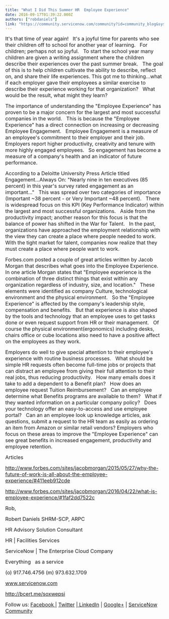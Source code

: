 ```yaml
---
title: "What I Did This Summer HR  Employee Experience"
date: 2016-09-17T01:39:22.000Z
authors: ["robdaniels"]
link: "https://community.servicenow.com/community?id=community_blog&sys_id=a44ea2addbd0dbc01dcaf3231f9619fa"
---
```

<p><span style="font-size: 12pt;">It's that time of year again!   It's a joyful time for parents who see their children off to school for another year of learning.   For children; perhaps not so joyful.   To start the school year many children are given a writing assignment where the children describe their experiences over the past summer break.   The goal of this is to help children cultivate the ability to describe, reflect on, and share their life experiences. This got me to thinking…what if each employer gave their employees a similar exercise to describe their experience working for that organization?   What would be the result, what might they learn?</span></p><p></p><p><span style="font-size: 12pt;">The importance of understanding the "Employee Experience" has proven to be a major concern for the largest and most successful companies in the world.   This is because the "Employee Experience" has a direct connection on increasing or decreasing Employee Engagement.   Employee Engagement is a measure of an employee's commitment to their employer and their job.   Employers report higher productivity, creativity and tenure with more highly engaged employees.   So engagement has become a measure of a company's health and an indicator of future performance.</span></p><p></p><p><span style="font-size: 12pt;">According to a Deloitte University Press Article titled Engagement…Always On: "Nearly nine in ten executives (85 percent) in this year's survey rated engagement as an important…"   This was spread over two categories of importance (Important ~38 percent - or Very Important ~48 percent).   There is widespread focus on this KPI (Key Performance Indicator) within the largest and most successful organizations.   Aside from the productivity impact; another reason for this focus is that the balance of power has shifted in the War for Talent.   In the past, organizations have approached the employment relationship with the view they can create a place where people needed to work.   With the tight market for talent, companies now realize that they must create a place where people want to work.</span></p><p></p><p><span style="font-size: 12pt;">Forbes.com posted a couple of great articles written by Jacob Morgan that describes what goes into the Employee Experience.   In one article Morgan states that "Employee experience is the combination of three distinct things that exist within any organization regardless of industry, size, and location."   These elements were identified as company Culture, technological environment and the physical environment.   So the "Employee Experience" is affected by the company's leadership style, compensation and benefits.   But that experience is also shaped by the tools and technology that an employee uses to get tasks done or even request support from HR or their management.   Of course the physical environment(ergonomics) including desks, chairs office or cube locations also need to have a positive affect on the employees as they work.</span></p><p></p><p><span style="font-size: 12pt;">Employers do well to give special attention to their employee's experience with routine business processes.   What should be simple HR requests often become full-time jobs or projects that can distract an employee from giving their full attention to their real jobs, thus reducing productivity.   How many emails does it take to add a dependent to a Benefit plan?   How does an employee request Tuition Reimbursement?   Can an employee determine what Benefits programs are available to them?   What if they wanted information on a particular company policy?   Does your technology offer an easy-to-access and use employee portal?   Can an an employee look up knowledge articles, ask questions, submit a request to the HR team as easily as ordering an item from Amazon or similar retail vendors? Employers who focus on these areas to improve the "Employee Experience" can see great benefits in increased engagement, productivity and employee retention.</span></p><p></p><p><span style="font-size: 12pt;">Articles</span></p><p><span style="font-size: 12pt;"><a title="w.forbes.com/sites/jacobmorgan/2015/05/27/why-the-future-of-work-is-all-about-the-employee-experience/#411eeb912cde" href="http://www.forbes.com/sites/jacobmorgan/2015/05/27/why-the-future-of-work-is-all-about-the-employee-experience/#411eeb912cde">http://www.forbes.com/sites/jacobmorgan/2015/05/27/why-the-future-of-work-is-all-about-the-employee-experience/#411eeb912cde</a></span></p><p><span style="font-size: 12pt;"><a title="w.forbes.com/sites/jacobmorgan/2016/04/22/what-is-employee-experience/#1faf2dd7522c" href="http://www.forbes.com/sites/jacobmorgan/2016/04/22/what-is-employee-experience/#1faf2dd7522c">http://www.forbes.com/sites/jacobmorgan/2016/04/22/what-is-employee-experience/#1faf2dd7522c</a></span></p><p></p><p><span style="font-size: 12pt;">Rob,</span></p><p></p><p></p><p><span style="font-size: 12pt;">Robert Daniels SHRM-SCP, ARPC</span></p><p><span style="font-size: 12pt;">HR Advisory Solution Consultant</span></p><p><span style="font-size: 12pt;">HR | Facilities Services</span></p><p><span style="font-size: 12pt;">ServiceNow | The Enterprise Cloud Company</span></p><p><span style="font-size: 12pt;">Everything   as a service</span></p><p><span style="font-size: 12pt;">(o) 917.746.4756 (m) 973.632.1709</span></p><p><span style="font-size: 12pt;"><a title="w.servicenow.com/" href="http://www.servicenow.com/">www.servicenow.com</a></span></p><p></p><p><span style="font-size: 12pt;"><a title="ert.me/soxwepsi" href="http://bcert.me/soxwepsi">http://bcert.me/soxwepsi</a></span></p><p><span style="font-size: 12pt;">Follow us: <a title="ww.facebook.com/servicenow" href="https://www.facebook.com/servicenow">Facebook </a>| <a title="witter.com/servicenow" href="https://twitter.com/servicenow">Twitter</a> |<a title="ww.linkedin.com/company/servicenow" href="https://www.linkedin.com/company/servicenow"> LinkedIn</a> | <a title="lus.google.com/115488537275748680936/posts" href="https://plus.google.com/115488537275748680936/posts">Google+</a> | <a title="" _jive_internal="true" href="/welcome">ServiceNow Community</a></span></p>